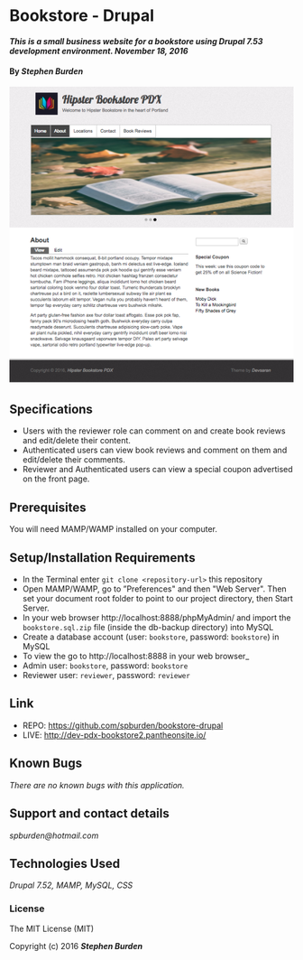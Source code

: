 # Bookstore - Drupal

#### _This is a small business website for a bookstore using Drupal 7.53 development environment. November 18, 2016_

#### By _**Stephen Burden**_

<img src="Screen Shot 2016-11-18 at 7.06.54 PM.png" alt="a screenshot of the site">

## Specifications
* Users with the reviewer role can comment on and create book reviews and edit/delete their content.
* Authenticated users can view book reviews and comment on them and edit/delete their comments.
* Reviewer and Authenticated users can view a special coupon advertised on the front page.

## Prerequisites
You will need MAMP/WAMP installed on your computer.

## Setup/Installation Requirements
* In the Terminal enter `git clone <repository-url>` this repository
* Open MAMP/WAMP, go to ”Preferences" and then "Web Server". Then set your document root folder to point to our project directory, then Start Server.
* In your web browser http://localhost:8888/phpMyAdmin/ and import the `bookstore.sql.zip` file (inside the db-backup directory) into MySQL
* Create a database account (user: `bookstore`, password: `bookstore`) in MySQL
* To view the go to http://localhost:8888 in your web browser_
* Admin user: `bookstore`, password: `bookstore`
* Reviewer user: `reviewer`, password: `reviewer`

## Link
* REPO: https://github.com/spburden/bookstore-drupal
* LIVE: http://dev-pdx-bookstore2.pantheonsite.io/


## Known Bugs
_There are no known bugs with this application._

## Support and contact details
_spburden@hotmail.com_

## Technologies Used
_Drupal 7.52, MAMP, MySQL, CSS_

### License
The MIT License (MIT)

Copyright (c) 2016 **_Stephen Burden_**
